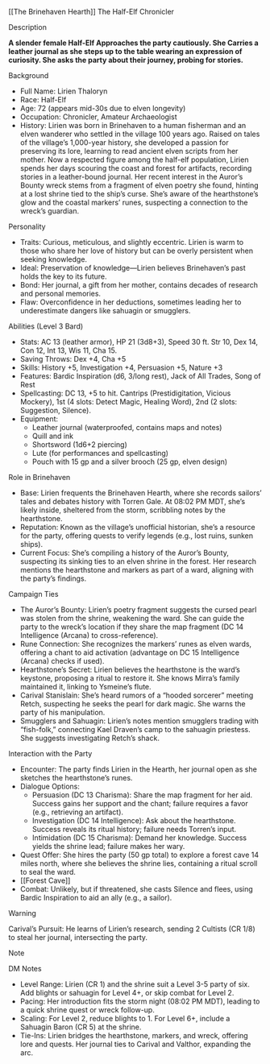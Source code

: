 [[The Brinehaven Hearth]]
The Half-Elf Chronicler

Description

**A slender female Half-Elf Approaches the party cautiously. She Carries a leather journal as she steps up to the table wearing an expression of curiosity. She asks the party about their journey, probing for stories.**

Background

- Full Name: Lirien Thaloryn
- Race: Half-Elf
- Age: 72 (appears mid-30s due to elven longevity)
- Occupation: Chronicler, Amateur Archaeologist
- History: Lirien was born in Brinehaven to a human fisherman and an elven wanderer who settled in the village 100 years ago. Raised on tales of the village’s 1,000-year history, she developed a passion for preserving its lore, learning to read ancient elven scripts from her mother. Now a respected figure among the half-elf population, Lirien spends her days scouring the coast and forest for artifacts, recording stories in a leather-bound journal. Her recent interest in the Auror’s Bounty wreck stems from a fragment of elven poetry she found, hinting at a lost shrine tied to the ship’s curse. She’s aware of the hearthstone’s glow and the coastal markers’ runes, suspecting a connection to the wreck’s guardian.

Personality

- Traits: Curious, meticulous, and slightly eccentric. Lirien is warm to those who share her love of history but can be overly persistent when seeking knowledge.
- Ideal: Preservation of knowledge—Lirien believes Brinehaven’s past holds the key to its future.
- Bond: Her journal, a gift from her mother, contains decades of research and personal memories.
- Flaw: Overconfidence in her deductions, sometimes leading her to underestimate dangers like sahuagin or smugglers.

Abilities (Level 3 Bard)

- Stats: AC 13 (leather armor), HP 21 (3d8+3), Speed 30 ft. Str 10, Dex 14, Con 12, Int 13, Wis 11, Cha 15.
- Saving Throws: Dex +4, Cha +5
- Skills: History +5, Investigation +4, Persuasion +5, Nature +3
- Features: Bardic Inspiration (d6, 3/long rest), Jack of All Trades, Song of Rest
- Spellcasting: DC 13, +5 to hit. Cantrips (Prestidigitation, Vicious Mockery), 1st (4 slots: Detect Magic, Healing Word), 2nd (2 slots: Suggestion, Silence).
- Equipment:
    - Leather journal (waterproofed, contains maps and notes)
    - Quill and ink
    - Shortsword (1d6+2 piercing)
    - Lute (for performances and spellcasting)
    - Pouch with 15 gp and a silver brooch (25 gp, elven design)

Role in Brinehaven

- Base: Lirien frequents the Brinehaven Hearth, where she records sailors’ tales and debates history with Torren Gale. At 08:02 PM MDT, she’s likely inside, sheltered from the storm, scribbling notes by the hearthstone.
- Reputation: Known as the village’s unofficial historian, she’s a resource for the party, offering quests to verify legends (e.g., lost ruins, sunken ships).
- Current Focus: She’s compiling a history of the Auror’s Bounty, suspecting its sinking ties to an elven shrine in the forest. Her research mentions the hearthstone and markers as part of a ward, aligning with the party’s findings.

Campaign Ties

- The Auror’s Bounty: Lirien’s poetry fragment suggests the cursed pearl was stolen from the shrine, weakening the ward. She can guide the party to the wreck’s location if they share the map fragment (DC 14 Intelligence (Arcana) to cross-reference).
- Rune Connection: She recognizes the markers’ runes as elven wards, offering a chant to aid activation (advantage on DC 15 Intelligence (Arcana) checks if used).
- Hearthstone’s Secret: Lirien believes the hearthstone is the ward’s keystone, proposing a ritual to restore it. She knows Mirra’s family maintained it, linking to Ysmeine’s flute.
- Carival Stanislain: She’s heard rumors of a “hooded sorcerer” meeting Retch, suspecting he seeks the pearl for dark magic. She warns the party of his manipulation.
- Smugglers and Sahuagin: Lirien’s notes mention smugglers trading with “fish-folk,” connecting Kael Draven’s camp to the sahuagin priestess. She suggests investigating Retch’s shack.

Interaction with the Party

- Encounter: The party finds Lirien in the Hearth, her journal open as she sketches the hearthstone’s runes. 
- Dialogue Options:
    - Persuasion (DC 13 Charisma): Share the map fragment for her aid. Success gains her support and the chant; failure requires a favor (e.g., retrieving an artifact).
    - Investigation (DC 14 Intelligence): Ask about the hearthstone. Success reveals its ritual history; failure needs Torren’s input.
    - Intimidation (DC 15 Charisma): Demand her knowledge. Success yields the shrine lead; failure makes her wary.
- Quest Offer: She hires the party (50 gp total) to explore a forest cave 14 miles north, where she believes the shrine lies, containing a ritual scroll to seal the ward.
- [[Forest Cave]]
- Combat: Unlikely, but if threatened, she casts Silence and flees, using Bardic Inspiration to aid an ally (e.g., a sailor).


> [!WARNING]
>  Carival’s Pursuit: He learns of Lirien’s research, sending 2 Cultists (CR 1/8) to steal her journal, intersecting the party.


> [!NOTE]
> DM Notes
> 
> - Level Range: Lirien (CR 1) and the shrine suit a Level 3-5 party of six. Add blights or sahuagin for Level 4+, or skip combat for Level 2.
> - Pacing: Her introduction fits the storm night (08:02 PM MDT), leading to a quick shrine quest or wreck follow-up.
> - Scaling: For Level 2, reduce blights to 1. For Level 6+, include a Sahuagin Baron (CR 5) at the shrine.
> - Tie-Ins: Lirien bridges the hearthstone, markers, and wreck, offering lore and quests. Her journal ties to Carival and Valthor, expanding the arc.